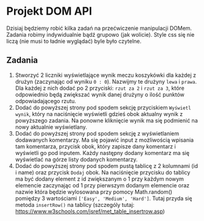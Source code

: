 # Projekt DOM API

Dzisiaj będziemy robić kilka zadań na przećwiczenie manipulacji DOMem. Zadania robimy indywidualnie bądź grupowo (jak wolicie). Style css się nie liczą (nie musi to ładnie wyglądać) byle było czytelne.

## Zadania
1. Stworzyć 2 liczniki wyświetlające wynik meczu koszykówki dla każdej z drużyn (zaczynając od wyniku `0 : 0`). Nazwijmy te drużyny `lewa` i `prawa`. Dla każdej z nich dodać po 2 przyciski: `rzut za 2` i `rzut za 3`, które odpowiednio będą zwiększać wynik danej drużyny o ilość punktów odpowiadającego rzutu.
2. Dodać do powyższej strony pod spodem sekcję przyciskiem `Wyświetl wynik`, który na naciśnięcie wyświetli gdzieś obok aktualny wynik z powyższego zadania. Na ponowne kliknięcie wynik ma się podmienić na nowy aktualnie wyświetlany.
3. Dodać do powyższej strony pod spodem sekcję z wyświetlaniem dodawanych komentarzy. Ma się pojawić input z możliwością wpisania tam komentarza, przycisk obok, który zapisze dany komentarz i wyświetli go pod inputem. Każdy następny dodany komentarz ma się wyświetlać na górze listy dodanych komentarzy.
4. Dodać do powyższej strony pod spodem pustą tablicę z 2 kolumnami (id i name) oraz przycisk `Dodaj` obok. Na naciśnięcie przycisku do tablicy ma być dodany element z id zwiększanym o 1 przy każdym nowym elemencie zaczynając od 1 przy pierwszym dodanym elemencie oraz nazwie która będzie wylosowana przy pomocy Math.random() pomiędzy 3 wartościami `['Easy', 'Medium', 'Hard']`. Tutaj przyda się metoda `insertRow()` na tablicy (szczególy tutaj: https://www.w3schools.com/jsref/met_table_insertrow.asp)